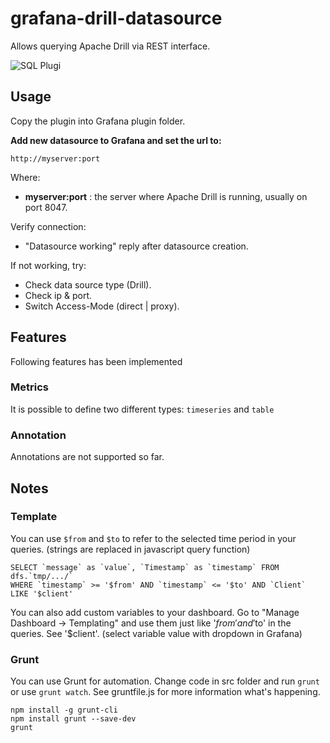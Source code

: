 # grafana-drill-datasource

Allows querying Apache Drill via REST interface.

![SQL Plugi](https://raw.githubusercontent.com/gbrian/grafana-simple-sql-datasource/master/overview.png "Query editor")


## Usage
Copy the plugin into Grafana plugin folder.

**Add new datasource to Grafana and set the url to:**

````
http://myserver:port
````

Where:
 * **myserver:port** : the server where Apache Drill is running, usually on port 8047.

Verify connection:
* "Datasource working" reply after datasource creation.

If not working, try:
* Check data source type (Drill).
* Check ip & port.
* Switch Access-Mode (direct | proxy).

## Features
Following features has been implemented

### Metrics
It is possible to define two different types: `timeseries` and `table`

### Annotation
Annotations are not supported so far.

## Notes
### Template
You can use `$from` and `$to` to refer to the selected time period in your queries.
(strings are replaced in javascript query function)
````
SELECT `message` as `value`, `Timestamp` as `timestamp` FROM dfs.`tmp/.../` 
WHERE `timestamp` >= '$from' AND `timestamp` <= '$to' AND `Client` LIKE '$client'
```` 
You can also add custom variables to your dashboard. Go to "Manage Dashboard -> Templating" and use them just like '$from' and '$to' in the queries. See '$client'. (select variable value with dropdown in Grafana)

### Grunt
You can use Grunt for automation. Change code in src folder and run `grunt` or use `grunt watch`. See gruntfile.js for more information what's happening.
````
npm install -g grunt-cli
npm install grunt --save-dev
grunt
```` 

 
